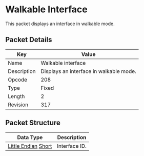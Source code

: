 # Walkable Interface
This packet displays an interface in walkable mode.

## Packet Details
| Key | Value |
|--|--|
| Name | Walkable interface |
| Description | Displays an interface in walkable mode. |
| Opcode | 208 |
| Type | Fixed |
| Length | 2 |
| Revision | 317 |

## Packet Structure
| Data Type | Description |
|--|--|
| [Little Endian](/Data-Types.html#little-endian) [Short](/Data-Types.html#common-data-types) | Interface ID. |
